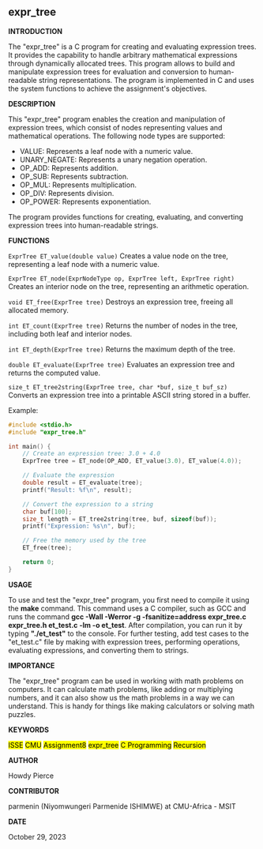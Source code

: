## expr_tree

__INTRODUCTION__

The "expr_tree" is a C program for creating and evaluating expression trees. It provides the capability to handle arbitrary mathematical expressions through dynamically allocated trees. This program allows to build and manipulate expression trees for evaluation and conversion to human-readable string representations. The program is implemented in C and uses the system functions to achieve the assignment's objectives.

__DESCRIPTION__

This "expr_tree" program enables the creation and manipulation of expression trees, which consist of nodes representing values and mathematical operations. The following node types are supported:

- VALUE: Represents a leaf node with a numeric value.
- UNARY_NEGATE: Represents a unary negation operation.
- OP_ADD: Represents addition.
- OP_SUB: Represents subtraction.
- OP_MUL: Represents multiplication.
- OP_DIV: Represents division.
- OP_POWER: Represents exponentiation.

The program provides functions for creating, evaluating, and converting expression trees into human-readable strings.

**FUNCTIONS**

```ExprTree ET_value(double value)```
Creates a value node on the tree, representing a leaf node with a numeric value.

```ExprTree ET_node(ExprNodeType op, ExprTree left, ExprTree right)```
Creates an interior node on the tree, representing an arithmetic operation.

```void ET_free(ExprTree tree)```
Destroys an expression tree, freeing all allocated memory.

```int ET_count(ExprTree tree)```
Returns the number of nodes in the tree, including both leaf and interior nodes.

```int ET_depth(ExprTree tree)```
Returns the maximum depth of the tree.

```double ET_evaluate(ExprTree tree)```
Evaluates an expression tree and returns the computed value.

```size_t ET_tree2string(ExprTree tree, char *buf, size_t buf_sz)```
Converts an expression tree into a printable ASCII string stored in a buffer.

Example:
```c
#include <stdio.h>
#include "expr_tree.h"

int main() {
    // Create an expression tree: 3.0 + 4.0
    ExprTree tree = ET_node(OP_ADD, ET_value(3.0), ET_value(4.0));

    // Evaluate the expression
    double result = ET_evaluate(tree);
    printf("Result: %f\n", result);

    // Convert the expression to a string
    char buf[100];
    size_t length = ET_tree2string(tree, buf, sizeof(buf));
    printf("Expression: %s\n", buf);

    // Free the memory used by the tree
    ET_free(tree);

    return 0;
} 
```

__USAGE__

To use and test the "expr_tree" program, you first need to compile it using the **make** command. This command uses a C compiler, such as GCC and runs the command **gcc -Wall -Werror -g -fsanitize=address expr_tree.c expr_tree.h et_test.c -lm -o et_test**. After compilation, you can run it by typing **"./et_test"** to the console. For further testing, add test cases to the "et_test.c" file by making with expression trees, performing operations, evaluating expressions, and converting them to strings.

__IMPORTANCE__

The "expr_tree" program can be used in working with math problems on computers. It can calculate math problems, like adding or multiplying numbers, and it can also show us the math problems in a way we can understand. This is handy for things like making calculators or solving math puzzles.

__KEYWORDS__

<mark>ISSE</mark>     <mark>CMU</mark>     <mark>Assignment8</mark>     <mark>expr_tree</mark>     <mark>C Programming</mark>     <mark>Recursion</mark>

__AUTHOR__

Howdy Pierce

__CONTRIBUTOR__

parmenin (Niyomwungeri Parmenide ISHIMWE) at CMU-Africa - MSIT

__DATE__

 October 29, 2023
